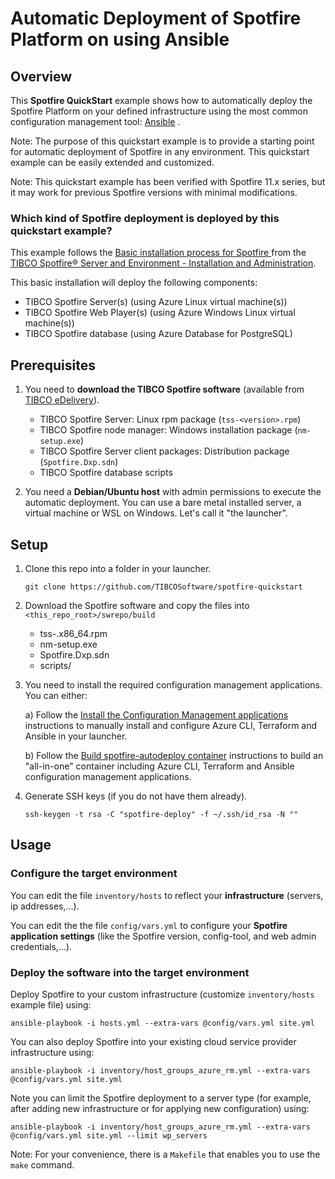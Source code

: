 # Automatic Deployment of Spotfire Platform on using Ansible

## Overview

This **Spotfire QuickStart** example shows how to automatically deploy the Spotfire Platform on your defined infrastructure using the most common configuration management tool: [Ansible](https://github.com/ansible/ansible) .

Note: The purpose of this quickstart example is to provide a starting point for automatic deployment of Spotfire in any environment. This quickstart example can be easily extended and customized.

Note: This quickstart example has been verified with Spotfire 11.x series, but it may work for previous Spotfire versions with minimal modifications.

### Which kind of Spotfire deployment is deployed by this quickstart example?

This example follows the [Basic installation process for Spotfire
](https://docs.tibco.com/pub/spotfire_server/latest/doc/html/TIB_sfire_server_tsas_admin_help/server/topics/basic_installation_process_for_spotfire.html) from the [TIBCO Spotfire® Server and Environment - Installation and Administration](https://docs.tibco.com/pub/spotfire_server/latest/doc/html/TIB_sfire_server_tsas_admin_help/server/topics/getting_started.html).

This basic installation will deploy the following components:
- TIBCO Spotfire Server(s) (using Azure Linux virtual machine(s))
- TIBCO Spotfire Web Player(s) (using Azure Windows Linux virtual machine(s))
- TIBCO Spotfire database (using Azure Database for PostgreSQL)

## Prerequisites

1. You need to **download the TIBCO Spotfire software** (available from [TIBCO eDelivery](https://edelivery.tibco.com/storefront/index.ep)).
   - TIBCO Spotfire Server: Linux rpm package (`tss-<version>.rpm`)
   - TIBCO Spotfire node manager: Windows installation package (`nm-setup.exe`)
   - TIBCO Spotfire Server client packages: Distribution package (`Spotfire.Dxp.sdn`)
   - TIBCO Spotfire database scripts

2. You need a **Debian/Ubuntu host** with admin permissions to execute the automatic deployment. You can use a bare metal installed server, a virtual machine or WSL on Windows. Let's call it "the launcher".

## Setup

1. Clone this repo into a folder in your launcher.

   ```
   git clone https://github.com/TIBCOSoftware/spotfire-quickstart
   ```

2. Download the Spotfire software and copy the files into `<this_repo_root>/swrepo/build`

   - tss-<version>.x86_64.rpm
   - nm-setup.exe
   - Spotfire.Dxp.sdn
   - scripts/

3. You need to install the required configuration management applications. You can either:

   a) Follow the [Install the Configuration Management applications](docs/Setup.md) instructions to manually install and configure Azure CLI, Terraform and Ansible in your launcher.

   b) Follow the [Build spotfire-autodeploy container](../../autodeploy/dockers/spotfire-autodeploy-buster-slim/README.md) instructions to build an "all-in-one" container including Azure CLI, Terraform and Ansible configuration management applications.

4. Generate SSH keys (if you do not have them already).

   ```
   ssh-keygen -t rsa -C "spotfire-deploy" -f ~/.ssh/id_rsa -N ""
   ```

## Usage

### Configure the target environment

You can edit the file `inventory/hosts` to reflect your **infrastructure** (servers, ip addresses,...).

You can edit the the file `config/vars.yml` to configure your **Spotfire application settings** (like the Spotfire version, config-tool, and web admin credentials,...).

### Deploy the software into the target environment

Deploy Spotfire to your custom infrastructure (customize  `inventory/hosts` example file) using:
```
ansible-playbook -i hosts.yml --extra-vars @config/vars.yml site.yml
```

You can also deploy Spotfire into your existing cloud service provider infrastructure using:
```
ansible-playbook -i inventory/host_groups_azure_rm.yml --extra-vars @config/vars.yml site.yml
```

Note you can limit the Spotfire deployment to a server type (for example, after adding new infrastructure or for applying new configuration) using:
```
ansible-playbook -i inventory/host_groups_azure_rm.yml --extra-vars @config/vars.yml site.yml --limit wp_servers
```

Note: For your convenience, there is a `Makefile` that enables you to use the `make` command.

